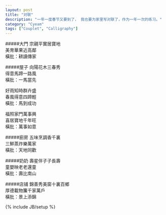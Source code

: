 ```yaml
---
layout: post
title: "对联"
description: "一年一度春节又要到了， 我也要为家里写对联了，作为一年一次的练习。"
category: "Cyeam"
tags: ["Couplet", "Calligraphy"]
---
```


#####大門
宗親平實居寶地    
美育華果近高鄰    
橫批：耕讀傳家     

#####屋子
向陽花木三春秀    
得意馬蹄一路風    
橫批：一馬當先    

好雨知時群卉盛    
春風得意四蹄輕    
橫批：馬到成功    

福照家門萬事興    
喜居寶地千年旺    
橫批：萬事如意    

#####廚房
五味烹調香千裏    
三鮮蒸炸樂萬家    
橫批：天地同歡    

#####奶奶
壽星伴子子長壽    
童嬰映老老還童    
橫批：壽比南山    

#####店铺
錦善秀美窗十裏百鄉    
厚德載物簾千家萬戶    
橫批：景上添錦    

{% include JB/setup %}